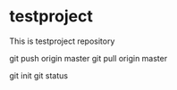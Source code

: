 # testproject
This is testproject repository

git push origin master
git pull origin master

git init
git status

